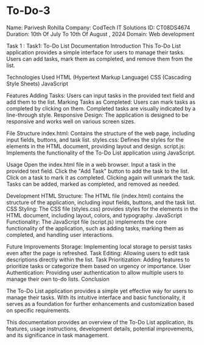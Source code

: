# To-Do-3

Name: Parivesh Rohilla
Company: CodTech IT Solutions
ID: CT08DS4674
Duration: 10th Of July To 10th Of August ,  2024
Domain: Web development

Task 1 : Task1: To-Do List Documentation
Introduction
This To-Do List application provides a simple interface for users to manage their tasks. Users can add tasks, mark them as completed, and remove them from the list.

Technologies Used
HTML (Hypertext Markup Language)
CSS (Cascading Style Sheets)
JavaScript

Features
Adding Tasks: Users can input tasks in the provided text field and add them to the list.
Marking Tasks as Completed: Users can mark tasks as completed by clicking on them. Completed tasks are visually indicated by a line-through style.
Responsive Design: The application is designed to be responsive and works well on various screen sizes.

File Structure
index.html: Contains the structure of the web page, including input fields, buttons, and task list.
styles.css: Defines the styles for the elements in the HTML document, providing layout and design.
script.js: Implements the functionality of the To-Do List application using JavaScript.

Usage
Open the index.html file in a web browser.
Input a task in the provided text field.
Click the "Add Task" button to add the task to the list.
Click on a task to mark it as completed. Clicking again will unmark the task.
Tasks can be added, marked as completed, and removed as needed.

Development
HTML Structure: The HTML file (index.html) contains the structure of the application, including input fields, buttons, and the task list.
CSS Styling: The CSS file (styles.css) provides styles for the elements in the HTML document, including layout, colors, and typography.
JavaScript Functionality: The JavaScript file (script.js) implements the core functionality of the application, such as adding tasks, marking them as completed, and handling user interactions.

Future Improvements
Storage: Implementing local storage to persist tasks even after the page is refreshed.
Task Editing: Allowing users to edit task descriptions directly within the list.
Task Prioritization: Adding features to prioritize tasks or categorize them based on urgency or importance.
User Authentication: Providing user authentication to allow multiple users to manage their own to-do lists.
Conclusion

The To-Do List application provides a simple yet effective way for users to manage their tasks. With its intuitive interface and basic functionality, it serves as a foundation for further enhancements and customization based on specific requirements.

This documentation provides an overview of the To-Do List application, its features, usage instructions, development details, potential improvements, and its significance in task management.
